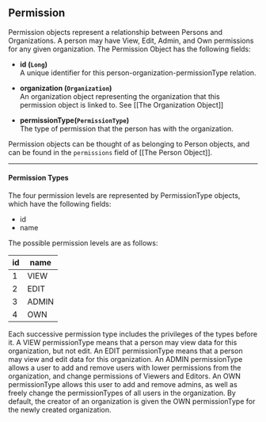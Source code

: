 ## Permission
Permission objects represent a relationship between Persons and Organizations. A person may have View, Edit, Admin, and Own permissions for any given organization. The Permission Object has the following fields:

- **id (`Long`)** <br/>
A unique identifier for this person-organization-permissionType relation.

- **organization (`Organization`)**<br/>
An organization object representing the organization that this permission object is linked to. See [[The Organization Object]]
- **permissionType(`PermissionType`)**<br/>
The type of permission that the person has with the organization.

Permission objects can be thought of as belonging to Person objects, and can be found in the `permissions` field of [[The Person Object]].

___
#### Permission Types
The four permission levels are represented by PermissionType objects, which have the following fields: 
- id
- name

The possible permission levels are as follows: 

|id|name|
|--|------|
|1|VIEW|
|2|EDIT|
|3|ADMIN|
|4|OWN|

Each successive permission type includes the privileges of the types before it. A VIEW permissionType means that a person may view data for this organization, but not edit. An EDIT permissionType means that a person may view and edit data for this organization. An ADMIN permissionType allows a user to add and remove users with lower permissions from the organization, and change permissions of Viewers and Editors. An OWN permissionType allows this user to add and remove admins, as well as freely change the permissionTypes of all users in the organization. By default, the creator of an organization is given the OWN permissionType for the newly created organization. 